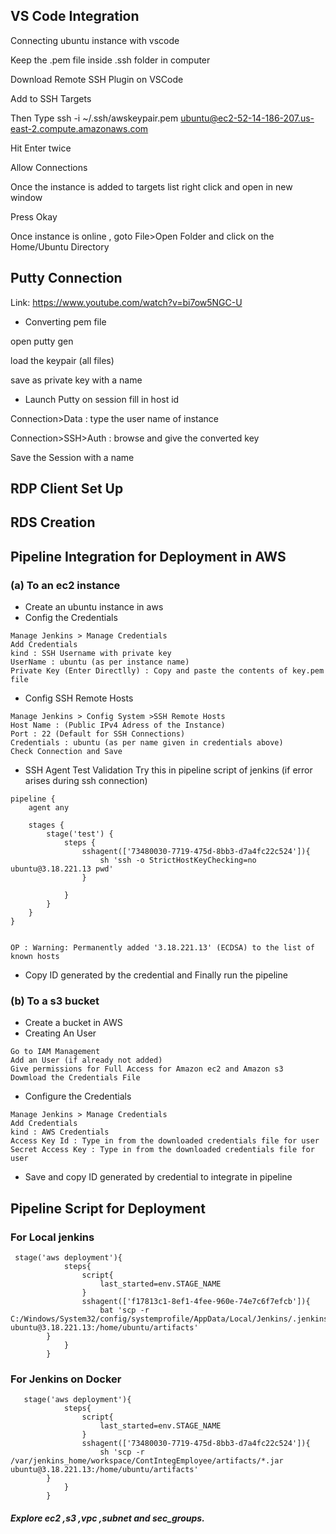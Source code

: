 ## VS Code Integration
Connecting ubuntu instance with vscode

Keep the .pem file inside .ssh folder in computer

Download Remote SSH Plugin on VSCode

Add to SSH Targets

Then Type
ssh -i ~/.ssh/awskeypair.pem  ubuntu@ec2-52-14-186-207.us-east-2.compute.amazonaws.com

Hit Enter twice 

Allow Connections

Once the instance is added to targets list right click and open in new window 

Press Okay

Once instance is online , goto File>Open Folder and click on the Home/Ubuntu Directory

## Putty Connection
Link:
https://www.youtube.com/watch?v=bi7ow5NGC-U

* Converting pem file

open putty gen 

load the keypair (all files)

save as private key with a name

* Launch Putty
on session fill in host id

Connection>Data : type the user name of instance

Connection>SSH>Auth : browse and give the converted key

Save the Session with a name


## RDP Client Set Up




## RDS Creation





## Pipeline Integration for Deployment in AWS 

### (a) To an ec2 instance
* Create an ubuntu instance in aws
* Config the Credentials
```
Manage Jenkins > Manage Credentials 
Add Credentials
kind : SSH Username with private key
UserName : ubuntu (as per instance name)
Private Key (Enter Directlly) : Copy and paste the contents of key.pem file
```
* Config SSH Remote Hosts
```
Manage Jenkins > Config System >SSH Remote Hosts
Host Name : (Public IPv4 Adress of the Instance)
Port : 22 (Default for SSH Connections)
Credentials : ubuntu (as per name given in credentials above)
Check Connection and Save
```
* SSH Agent Test Validation
Try this in pipeline script of jenkins (if error arises during ssh connection)
```
pipeline {
    agent any

    stages {
        stage('test') {
            steps {
                sshagent(['73480030-7719-475d-8bb3-d7a4fc22c524']){
                    sh 'ssh -o StrictHostKeyChecking=no ubuntu@3.18.221.13 pwd'
                }
                
            }
        }
    }
}


OP : Warning: Permanently added '3.18.221.13' (ECDSA) to the list of known hosts
```
* Copy ID generated by the credential and Finally run the pipeline

### (b) To a s3 bucket
* Create a bucket in AWS
* Creating An User
```
Go to IAM Management 
Add an User (if already not added)
Give permissions for Full Access for Amazon ec2 and Amazon s3
Dowmload the Credentials File
```
* Configure the Credentials
```
Manage Jenkins > Manage Credentials 
Add Credentials
kind : AWS Credentials
Access Key Id : Type in from the downloaded credentials file for user
Secret Access Key : Type in from the downloaded credentials file for user
```
* Save and copy ID generated by credential to integrate in pipeline



## Pipeline Script for Deployment
### For Local jenkins
```
 stage('aws deployment'){
            steps{
                script{
                    last_started=env.STAGE_NAME
                }
                sshagent(['f17813c1-8ef1-4fee-960e-74e7c6f7efcb']){
                    bat 'scp -r C:/Windows/System32/config/systemprofile/AppData/Local/Jenkins/.jenkins/workspace/ContinuousIntegrationPipeline/artifacts/*.jar ubuntu@3.18.221.13:/home/ubuntu/artifacts'
        }
            }
        } 
```

### For Jenkins on Docker
```
   stage('aws deployment'){
            steps{
                script{
                    last_started=env.STAGE_NAME
                }
                sshagent(['73480030-7719-475d-8bb3-d7a4fc22c524']){
                    sh 'scp -r /var/jenkins_home/workspace/ContIntegEmployee/artifacts/*.jar ubuntu@3.18.221.13:/home/ubuntu/artifacts'
        }
            }
        } 
```


##### Explore ec2 ,s3 ,vpc ,subnet and sec_groups.